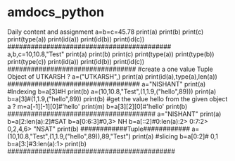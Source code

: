 # amdocs_python
Daily content and assignment
a=b=c=45.78
print(a)
print(b)
print(c)
print(type(a))
print(id(a))
print(id(b))
print(id(c))
##########################################
a,b,c=10,10.8,"Test"
print(a)
print(b)
print(c)
print(type(a))
print(type(b))
print(type(c))
print(id(a))
print(id(b))
print(id(c))
#################################
#create a one value Tuple Object of UTKARSH ?
a=("UTKARSH",)
print(a)
print(id(a),type(a),len(a))
##################################
a="NISHANT"
print(a)
#Indexing
b=a[3]#H
print(b)
a=(10,10.8,"Test",(1,1.9,("hello",89)))
print(a)
b=a[3]#(1,1.9,("hello",89))
print(b)
#get the value hello from the given object a ?
m=a[-1][-1][0]#'hello'
print(m)
b=a[3][2][0]#'hello'
print(b)
######################################
a="NISHANT"
print(a)
b=a[2:len(a):2]#SAT
b=a[0:6:3]#0,3> NH
b=a[::2]#0:len(a):2> 0:7:2> 0,2,4,6> "NSAT"
print(b)
############Tuple############
a=(10,10.8,"Test",(1,1.9,("hello",89)),89,"Test")
print(a)
#slicing 
b=a[0:2]# 0,1
b=a[3:]#3:len(a):1> 
print(b)
###########################################
